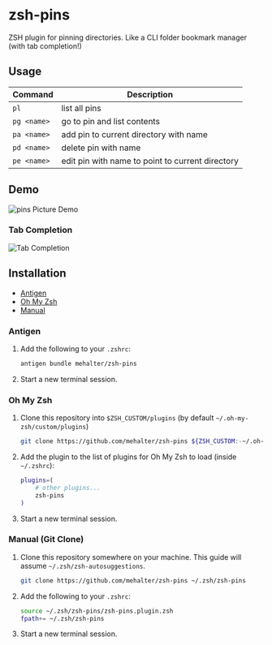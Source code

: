 # zsh-pins

ZSH plugin for pinning directories. Like a CLI folder bookmark manager (with tab completion!)

## Usage

| Command     | Description                                      |
| ----------- | ------------------------------------------------ |
| `pl`        | list all pins                                    |
| `pg <name>` | go to pin and list contents                      |
| `pa <name>` | add pin to current directory with name           |
| `pd <name>` | delete pin with name                             |
| `pe <name>` | edit pin with name to point to current directory |

## Demo

![pins Picture Demo](demo.png)

### Tab Completion

![Tab Completion](tab_complete.png)

## Installation

* [Antigen](#antigen)
* [Oh My Zsh](#oh-my-zsh)
* [Manual](#manual-git-clone)

### Antigen

1. Add the following to your `.zshrc`:

    ```sh
    antigen bundle mehalter/zsh-pins
    ```

2. Start a new terminal session.

### Oh My Zsh

1. Clone this repository into `$ZSH_CUSTOM/plugins` (by default `~/.oh-my-zsh/custom/plugins`)

    ```sh
    git clone https://github.com/mehalter/zsh-pins ${ZSH_CUSTOM:-~/.oh-my-zsh/custom}/plugins/zsh-pins
    ```

2. Add the plugin to the list of plugins for Oh My Zsh to load (inside `~/.zshrc`):

    ```sh
    plugins=( 
        # other plugins...
        zsh-pins
    )
    ```

3. Start a new terminal session.

### Manual (Git Clone)

1. Clone this repository somewhere on your machine. This guide will assume `~/.zsh/zsh-autosuggestions`.

    ```sh
    git clone https://github.com/mehalter/zsh-pins ~/.zsh/zsh-pins
    ```

2. Add the following to your `.zshrc`:

    ```sh
    source ~/.zsh/zsh-pins/zsh-pins.plugin.zsh
    fpath+= ~/.zsh/zsh-pins
    ```

3. Start a new terminal session.

